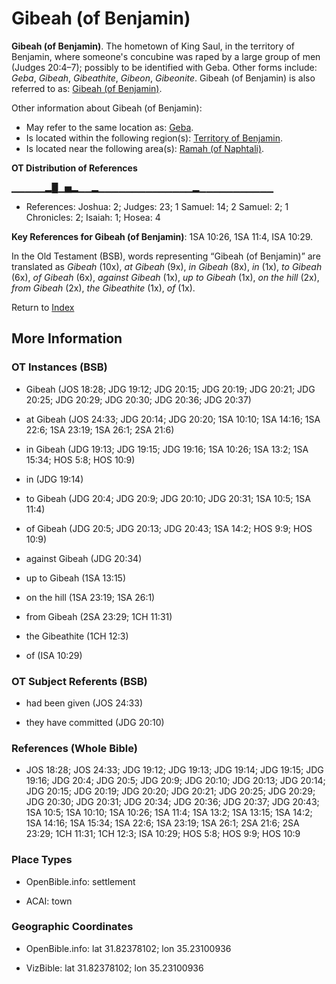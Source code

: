 # Gibeah (of Benjamin)
**Gibeah (of Benjamin)**. 
The hometown of King Saul, in the territory of Benjamin, where someone's concubine was raped by a large group of men (Judges 20:4–7); possibly to be identified with Geba. 
Other forms include: 
*Geba*, *Gibeah*, *Gibeathite*, *Gibeon*, *Gibeonite*. 
Gibeah (of Benjamin) is also referred to as: 
[Gibeah (of Benjamin)](Gibeah.2.md). 




Other information about Gibeah (of Benjamin):


* May refer to the same location as: 
[Geba](Geba.md). 
* Is located within the following region(s): 
[Territory of Benjamin](TerritoryOfBenjamin.md). 
* Is located near the following area(s): 
[Ramah (of Naphtali)](Ramah.3.md). 


**OT Distribution of References**

▁▁▁▁▁▂█▁▅▂▁▁▂▁▁▁▁▁▁▁▁▁▁▁▁▁▁▂▁▁▁▁▁▁▁▁▁▁▁
* References: Joshua: 2; Judges: 23; 1 Samuel: 14; 2 Samuel: 2; 1 Chronicles: 2; Isaiah: 1; Hosea: 4



**Key References for Gibeah (of Benjamin)**: 
1SA 10:26, 1SA 11:4, ISA 10:29. 


In the Old Testament (BSB), words representing “Gibeah (of Benjamin)” are translated as 
*Gibeah* (10x), *at Gibeah* (9x), *in Gibeah* (8x), *in* (1x), *to Gibeah* (6x), *of Gibeah* (6x), *against Gibeah* (1x), *up to Gibeah* (1x), *on the hill* (2x), *from Gibeah* (2x), *the Gibeathite* (1x), *of* (1x). 




Return to [Index](00-Index.md)

## More Information

### OT Instances (BSB)

* Gibeah (JOS 18:28; JDG 19:12; JDG 20:15; JDG 20:19; JDG 20:21; JDG 20:25; JDG 20:29; JDG 20:30; JDG 20:36; JDG 20:37)

* at Gibeah (JOS 24:33; JDG 20:14; JDG 20:20; 1SA 10:10; 1SA 14:16; 1SA 22:6; 1SA 23:19; 1SA 26:1; 2SA 21:6)

* in Gibeah (JDG 19:13; JDG 19:15; JDG 19:16; 1SA 10:26; 1SA 13:2; 1SA 15:34; HOS 5:8; HOS 10:9)

* in (JDG 19:14)

* to Gibeah (JDG 20:4; JDG 20:9; JDG 20:10; JDG 20:31; 1SA 10:5; 1SA 11:4)

* of Gibeah (JDG 20:5; JDG 20:13; JDG 20:43; 1SA 14:2; HOS 9:9; HOS 10:9)

* against Gibeah (JDG 20:34)

* up to Gibeah (1SA 13:15)

* on the hill (1SA 23:19; 1SA 26:1)

* from Gibeah (2SA 23:29; 1CH 11:31)

* the Gibeathite (1CH 12:3)

* of (ISA 10:29)



### OT Subject Referents (BSB)

* had been given (JOS 24:33)

* they have committed (JDG 20:10)



### References (Whole Bible)

* JOS 18:28; JOS 24:33; JDG 19:12; JDG 19:13; JDG 19:14; JDG 19:15; JDG 19:16; JDG 20:4; JDG 20:5; JDG 20:9; JDG 20:10; JDG 20:13; JDG 20:14; JDG 20:15; JDG 20:19; JDG 20:20; JDG 20:21; JDG 20:25; JDG 20:29; JDG 20:30; JDG 20:31; JDG 20:34; JDG 20:36; JDG 20:37; JDG 20:43; 1SA 10:5; 1SA 10:10; 1SA 10:26; 1SA 11:4; 1SA 13:2; 1SA 13:15; 1SA 14:2; 1SA 14:16; 1SA 15:34; 1SA 22:6; 1SA 23:19; 1SA 26:1; 2SA 21:6; 2SA 23:29; 1CH 11:31; 1CH 12:3; ISA 10:29; HOS 5:8; HOS 9:9; HOS 10:9


### Place Types

* OpenBible.info: settlement

* ACAI: town



### Geographic Coordinates

* OpenBible.info: lat 31.82378102; lon 35.23100936

* VizBible: lat 31.82378102; lon 35.23100936




